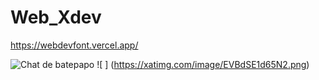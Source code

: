 # Web_Xdev 
https://webdevfont.vercel.app/

![Chat de batepapo](https://xatimg.com/image/HUxKplrpyD2N.png)
![ ] (https://xatimg.com/image/EVBdSE1d65N2.png)
